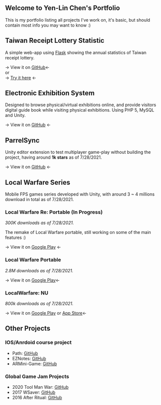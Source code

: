 ## Welcome to Yen-Lin Chen's Portfolio

This is my portfolio listing all projects I've work on, it's basic, but should contain most info you may want to know :)


## Taiwan Receipt Lottery Statistic
A simple web-app using [Flask](https://github.com/pallets/flask) showing the annual statistics of Taiwan receipt lottery.

-> View it on [GitHub](https://github.com/314pies/Taiwan-receipt-lottery-statistic)<-  
or  
-> [Try it here](https://tw-lottery-statistic.appspot.com/) <-

## Electronic Exhibition System
Designed to browse physical/virtual exhibitions online, and provide visitors digital guide book while visiting physical exhibitions. Using PHP 5, MySQL and Unity.  

-> View it on [GitHub](https://github.com/314pies/EES_Console) <-

## ParrelSync

Unity editor extension to test multiplayer game-play without building the project, having around **1k stars** as of 7/28/2021.  

-> View it on [GitHub](https://github.com/VeriorPies/ParrelSync) <-

## Local Warfare Series
Mobile FPS games series developed with Unity, with around 3 ~ 4 millions download in total as of 7/28/2021.  

### Local Warfare Re: Portable (In Progress)

*300K downloads as of 7/28/2021.*  

The remake of Local Warfare portable, still working on some of the main features :)

-> View it on [Google Play](https://play.google.com/store/apps/details?id=com.DazadGame.LocalWarfareRePortable) <-

### Local Warfare Portable
*2.8M downloads as of 7/28/2021.*  

-> View it on [Google Play](https://play.google.com/store/apps/details?id=com.OldProduct.LocalWarfarePortable)<-


### LocalWarfare: NU
*800k downloads as of 7/28/2021.*  

-> View it on [Google Play](https://play.google.com/store/apps/details?id=com.DazadGame.LocalWarfareRePortable)  or [App Store](https://apps.apple.com/us/app/local-warfare-name-unknown/id1495948767)<-

## Other Projects

### IOS/Anrdoid course project
* Path: [GitHub](https://github.com/314pies/Paths)
* EZNotes: [GitHub](https://github.com/314pies/EZNotes)
* ARMini-Game: [GitHub](https://github.com/314pies/ARMiniGame)

### Global Game Jam Projects
* 2020 Tool Man War: [GitHub](https://github.com/314pies/ggj2020)
* 2017 WSaver: [GitHub](https://github.com/314pies/WSaver)
* 2016 After Ritual: [GitHub](https://github.com/314pies/project-ggj2016)
